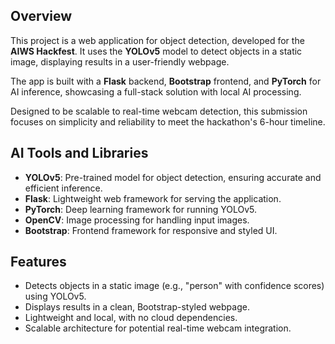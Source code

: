 
## Overview
This project is a web application for object detection, developed for the **AIWS Hackfest**. It uses the **YOLOv5** model to detect objects in a static image, displaying results in a user-friendly webpage.  

The app is built with a **Flask** backend, **Bootstrap** frontend, and **PyTorch** for AI inference, showcasing a full-stack solution with local AI processing.  

Designed to be scalable to real-time webcam detection, this submission focuses on simplicity and reliability to meet the hackathon's 6-hour timeline.

## AI Tools and Libraries
- **YOLOv5**: Pre-trained model for object detection, ensuring accurate and efficient inference.
- **Flask**: Lightweight web framework for serving the application.
- **PyTorch**: Deep learning framework for running YOLOv5.
- **OpenCV**: Image processing for handling input images.
- **Bootstrap**: Frontend framework for responsive and styled UI.

## Features
- Detects objects in a static image (e.g., "person" with confidence scores) using YOLOv5.
- Displays results in a clean, Bootstrap-styled webpage.
- Lightweight and local, with no cloud dependencies.
- Scalable architecture for potential real-time webcam integration.
